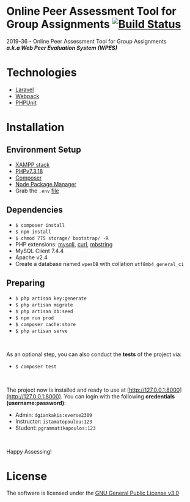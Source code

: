 # Online Peer Assessment Tool for Group Assignments [![Build Status](https://travis-ci.com/Damian96/peer-assesment-app.svg?branch=master)](https://travis-ci.com/Damian96/peer-assesment-app)
2019-36 - Online Peer Assessment Tool for Group Assignments<br>
***a.k.a Web Peer Evaluation System (WPES)***

# Technologies
* [Laravel](https://github.com/laravel/laravel)
* [Webpack](https://webpack.js.org/)
* [PHPUnit](https://phpunit.cn)

# Installation

## Environment Setup
* [XAMPP stack](https://www.apachefriends.org/index.html)
* [PHPv7.3.18](https://www.php.net/downloads.php#v7.3.18)
* [Composer](https://getcomposer.org/download/)
* [Node Package Manager](https://www.npmjs.com/get-npm)
* Grab the `.env` [file](https://gist.github.com/Damian96/ad15a3315494cf0d912ef833b7d29ff9)

## Dependencies
* `$ composer install`
* `$ npm install`
* `$ chmod 775 storage/ bootstrap/ -R`
* PHP extensions: [mysqli](https://www.php.net/manual/en/mysqli.setup.php), [curl](https://www.php.net/manual/en/curl.setup.php), [mbstring](https://www.php.net/manual/en/mbstring.setup.php)
* MySQL Client 7.4.4
* Apache v2.4
* Create a database named `wpesDB` with collation `utf8mb4_general_ci`

## Preparing
* `$ php artisan key:generate`
* `$ php artisan migrate`
* `$ php artisan db:seed`
* `$ npm run prod`
* `$ composer cache:store`
* `$ php artisan serve`
<br>

As an optional step, you can also conduct the **tests** of the project via:
* `$ composer test`
<br>

The project now is installed and ready to use at [http://127.0.0.1:8000](http://127.0.0.1:8000).
You can login with the following **credentials (username:password)**:
* Admin: `dgiankakis:everse2309`
* Instructor: `istamatopoulou:123`
* Student: `pgrammatikopoulos:123` <!--(password is the same for any other student account) -->
<br>

Happy Assessing!

# License
The software is licensed under the [GNU General Public License v3.0](https://github.com/Damian96/peer-assesment-app/blob/master/LICENSE)
